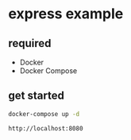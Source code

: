 # express example

## required

- Docker
- Docker Compose

## get started

```sh
docker-compose up -d

http://localhost:8080
```
